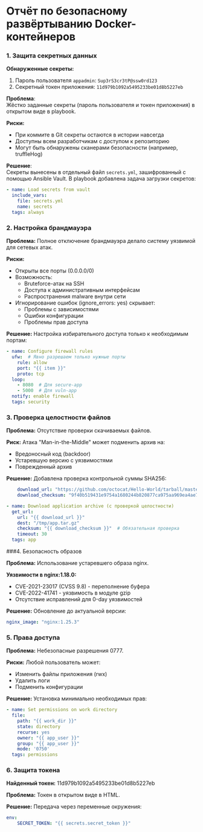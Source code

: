 # Отчёт по безопасному развёртыванию Docker-контейнеров

### 1. Защита секретных данных

**Обнаруженные секреты:**
1. Пароль пользователя `appadmin`: `Sup3rS3cr3tP@ssw0rd123`
2. Секретный токен приложения: `11d979b1092a5495233be01d8b5227eb`
   
**Проблема**:  
Жёстко заданные секреты (пароль пользователя и токен приложения) в открытом виде в playbook.

**Риски:**
- При коммите в Git секреты остаются в истории навсегда
- Доступны всем разработчикам с доступом к репозиторию
- Могут быть обнаружены сканерами безопасности (например, truffleHog)

**Решение**:  
Секреты вынесены в отдельный файл `secrets.yml`, зашифрованный с помощью Ansible Vault. В playbook добавлена задача загрузки секретов:

```yaml
- name: Load secrets from vault
  include_vars:
    file: secrets.yml
    name: secrets
  tags: always
```

### 2. Настройка брандмауэра 

**Проблема:**
Полное отключение брандмауэра делало систему уязвимой для сетевых атак.

**Риски:**
- Открыты все порты (0.0.0.0/0)
- Возможность:
  - Bruteforce-атак на SSH
  - Доступа к административным интерфейсам
  - Распространения malware внутри сети
- Игнорирование ошибок (ignore_errors: yes) скрывает:
  - Проблемы с зависимостями
  - Ошибки конфигурации
  - Проблемы прав доступа
    
**Решение:**
Настройка избирательного доступа только к необходимым портам:

```yaml
- name: Configure firewall rules
  ufw:  # Явно разрешаем только нужные порты
    rule: allow
    port: "{{ item }}"
    proto: tcp
  loop:
    - 8080  # Для secure-app
    - 5000  # Для vuln-app
  notify: enable firewall
  tags: security
```

### 3. Проверка целостности файлов

**Проблема:**
Отсутствие проверки скачиваемых файлов.

**Риск:**
Атака "Man-in-the-Middle" может подменить архив на:
  - Вредоносный код (backdoor)
  - Устаревшую версию с уязвимостями
  - Поврежденный архив

**Решение:**
Добавлена проверка контрольной суммы SHA256:

```yaml
    download_url: "https://github.com/octocat/Hello-World/tarball/master"
    download_checksum: "9f40b519431e9754a1680244b820877ca975aa969ea4ae72798bfe3f67d0f139"  # Получаем так: curl -L URL | sha256sum
```

```yaml
- name: Download application archive (с проверкой целостности)
  get_url:
    url: "{{ download_url }}"
    dest: "/tmp/app.tar.gz"
    checksum: "{{ download_checksum }}"  # Обязательная проверка
    timeout: 30
  tags: app
```

###4. Безопасность образов 

**Проблема:**
Использование устаревшего образа nginx.

**Уязвимости в nginx:1.18.0:**
- CVE-2021-23017 (CVSS 9.8) - переполнение буфера
- CVE-2022-41741 - уязвимость в модуле gzip
- Отсутствие исправлений для 0-day уязвимостей

**Решение:**
Обновление до актуальной версии:

```yaml
nginx_image: "nginx:1.25.3"
```

### 5. Права доступа

**Проблема:**
Небезопасные разрешения 0777.

**Риски:**
Любой пользователь может:
- Изменить файлы приложения (rwx)
- Удалить логи
- Подменить конфигурации

**Решение:**
Установка минимально необходимых прав:

```yaml
- name: Set permissions on work directory
  file:
    path: "{{ work_dir }}"
    state: directory
    recurse: yes
    owner: "{{ app_user }}"
    group: "{{ app_user }}"
    mode: '0750'
  tags: permissions
```

### 6. Защита токена 

**Найденный токен:**
11d979b1092a5495233be01d8b5227eb 

**Проблема:**
Токен в открытом виде в HTML. 

**Решение:**
Передача через переменные окружения:

```yaml
env:
    SECRET_TOKEN: "{{ secrets.secret_token }}"
```
